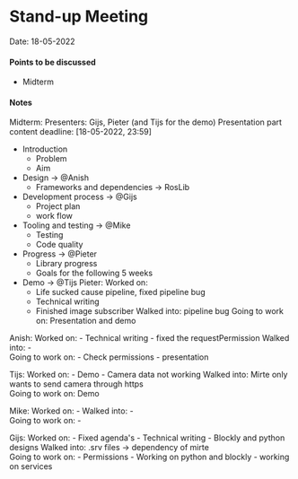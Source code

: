 # Stand-up Meeting
Date: 18-05-2022
#### Points to be discussed
- Midterm
#### Notes
Midterm:
Presenters: Gijs, Pieter (and Tijs for the demo)
Presentation part content deadline: [18-05-2022, 23:59]
- Introduction
	- Problem
	- Aim
- Design -> @Anish
	- Frameworks and dependencies -> RosLib
- Development process -> @Gijs
	- Project plan 
	- work flow
- Tooling and testing -> @Mike
	- Testing
	- Code quality
- Progress -> @Pieter
	- Library progress
	- Goals for the following 5 weeks
- Demo -> @Tijs
Pieter:
	Worked on: 
	- Life sucked cause pipeline, fixed pipeline bug
	- Technical writing
	- Finished image subscriber
	Walked into: pipeline bug
	Going to work on: Presentation and demo

Anish:
	Worked on:
	- Technical writing
	- fixed the requestPermission 
	Walked into: -  
	Going to work on: 
	- Check permissions
	- presentation

Tijs:
	Worked on: 
	- Demo
	- Camera data not working
	Walked into: Mirte only wants to send camera through https           
	Going to work on: Demo

Mike:
	Worked on: -
	Walked into: -        
	Going to work on: - 
	
Gijs:
	Worked on: 
	- Fixed agenda's
	- Technical writing
	- Blockly and python designs
	Walked into: .srv files -> dependency of mirte       
	Going to work on: 
	- Permissions 
	- Working on python and blockly
	- working on services